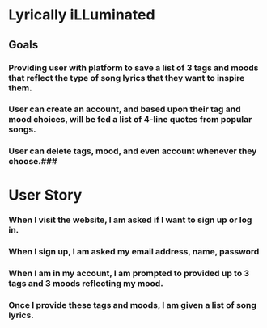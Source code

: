 # Lyrically iLLuminated

## Goals

### Providing user with platform to save a list of 3 tags and moods that reflect the type of song lyrics that they want to inspire them.

### User can create an account, and based upon their tag and mood choices, will be fed a list of 4-line quotes from popular songs.

### User can delete tags, mood, and even account whenever they choose.###


# User Story

### When I visit the website, I am asked if I want to sign up or log in.

### When I sign up, I am asked my email address, name, password

### When I am in my account, I am prompted to provided up to 3 tags and 3 moods reflecting my mood.

### Once I provide these tags and moods, I am given a list of song lyrics.
